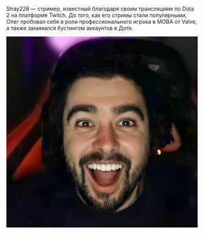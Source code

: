 Stray228 — стример, известный благодаря своим трансляциям по Dota 2 на платформе Twitch. До того, как его стримы стали популярными, Олег пробовал себя в роли профессионального игрока в MOBA от Valve, а также занимался бустингом аккаунтов в Доте.

<img src="./images/struya.jpg" alt="struya" />
